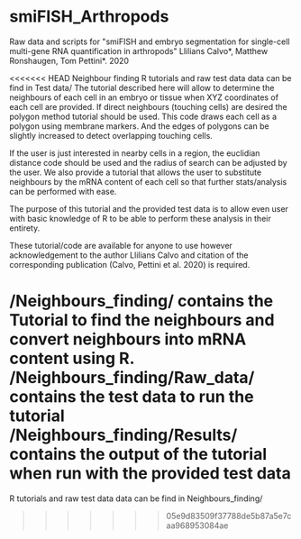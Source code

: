 # smiFISH_Arthropods
Raw data and scripts for "smiFISH and embryo segmentation for single-cell multi-gene RNA quantification in arthropods" Llilians Calvo*, Matthew Ronshaugen, Tom Pettini*.  2020

<<<<<<< HEAD
Neighbour finding R tutorials and raw test data data can be find in Test data/
The tutorial described here will allow to determine the neighbours of each cell in an embryo or tissue when XYZ coordinates of each cell are provided. 
If direct neighbours (touching cells) are desired the polygon method tutorial should be used. This code draws each cell as a polygon using membrane markers. And the edges of polygons can be slightly increased to detect overlapping touching cells. 

If the user is just interested in nearby cells in a region, the euclidian distance code should be used and the radius of search can be adjusted by the user. 
We also provide a tutorial that allows the user to substitute neighbours by the mRNA content of each cell so that further stats/analysis can be performed with ease. 

The purpose of this tutorial and the provided test data is to allow even user with basic knowledge of R to be able to perform these analysis in their entirety. 

These tutorial/code are available for anyone to use however acknowledgement to the author Llilians Calvo and citation of the corresponding publication (Calvo, Pettini et al. 2020) is required. 

/Neighbours_finding/ contains the Tutorial to find the neighbours and convert neighbours into mRNA content using R. 
/Neighbours_finding/Raw_data/ contains the test data to run the tutorial 
/Neighbours_finding/Results/ contains the output of the tutorial when run with the provided test data
=======
R tutorials and raw test data data can be find in Neighbours_finding/

>>>>>>> 05e9d83509f37788de5b87a5e7caa968953084ae

